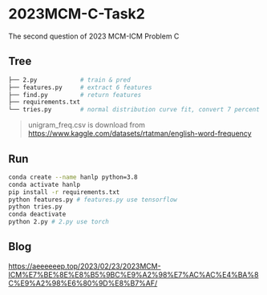# 2023MCM-C-Task2
The second question of 2023 MCM-ICM Problem C

## Tree

```bash
├── 2.py			# train & pred
├── features.py		# extract 6 features
├── find.py         # return features
├── requirements.txt
└── tries.py		# normal distribution curve fit, convert 7 percent features into 2 features
```

> unigram_freq.csv is download from https://www.kaggle.com/datasets/rtatman/english-word-frequency 

## Run

```bash
conda create --name hanlp python=3.8
conda activate hanlp
pip install -r requirements.txt
python features.py # features.py use tensorflow
python tries.py
conda deactivate
python 2.py # 2.py use torch
```

## Blog

https://aeeeeeep.top/2023/02/23/2023MCM-ICM%E7%BE%8E%E8%B5%9BC%E9%A2%98%E7%AC%AC%E4%BA%8C%E9%A2%98%E6%80%9D%E8%B7%AF/
